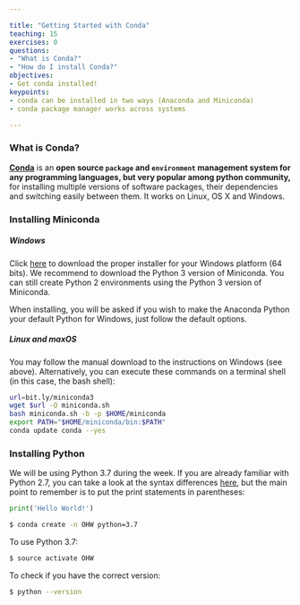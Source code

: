 ```yaml
---

title: "Getting Started with Conda"
teaching: 15
exercises: 0
questions:
- "What is Conda?"
- "How do I install Conda?" 
objectives:
- Get conda installed!
keypoints:
- conda can be installed in two ways (Anaconda and Miniconda)
- conda package manager works across systems

---
```


### What is Conda?
[**Conda**](http://conda.pydata.org/docs/) is an **open source `package` and `environment` management system for any programming languages, but very popular among python community,** for installing multiple versions of software packages, their dependencies and switching easily between them. It works on Linux, OS X and Windows.

### Installing Miniconda

##### Windows
Click [here](https://docs.conda.io/en/latest/miniconda.html) to download the proper installer for your Windows platform (64 bits).
We recommend to download the Python 3 version of Miniconda. You can still create Python 2 environments using the Python 3 version of Miniconda.

When installing, you will be asked if you wish to make the Anaconda Python your default Python for Windows, just follow the default options.

##### Linux and maxOS
You may follow the manual download to the instructions on Windows (see above). Alternatively, you can execute these commands on a terminal shell (in this case, the bash shell):

```bash
url=bit.ly/miniconda3
wget $url -O miniconda.sh
bash miniconda.sh -b -p $HOME/miniconda
export PATH="$HOME/miniconda/bin:$PATH"
conda update conda --yes
```

### Installing Python
We will be using Python 3.7 during the week. 
If you are already familiar with Python 2.7, you can take a look at the syntax differences [here](http://sebastianraschka.com/Articles/2014_python_2_3_key_diff.html), but the main point to remember is to put the print statements in parentheses:
```python
print('Hello World!')
```


``` bash
$ conda create -n OHW python=3.7
```

To use Python 3.7: 

``` bash
$ source activate OHW
```

To check if you have the correct version: 

``` bash
$ python --version
```
